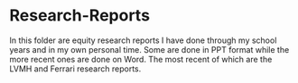 # Research-Reports
In this folder are equity research reports I have done through my school years and in my own personal time. Some are done in PPT format while the more recent ones are done on Word.
The most recent of which are the LVMH and Ferrari research reports.
